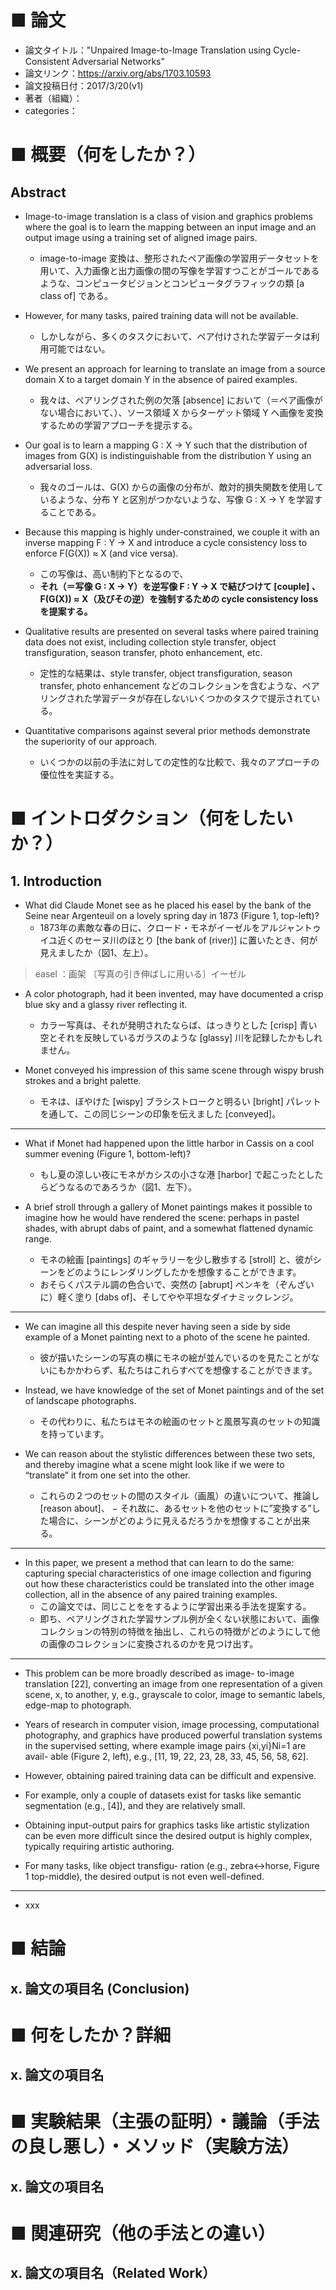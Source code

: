 # ■ 論文
- 論文タイトル："Unpaired Image-to-Image Translation using Cycle-Consistent Adversarial Networks"
- 論文リンク：https://arxiv.org/abs/1703.10593
- 論文投稿日付：2017/3/20(v1)
- 著者（組織）：
- categories：

# ■ 概要（何をしたか？）

## Abstract

- Image-to-image translation is a class of vision and graphics problems where the goal is to learn the mapping between an input image and an output image using a training set of aligned image pairs.
    - image-to-image 変換は、整形されたペア画像の学習用データセットを用いて、入力画像と出力画像の間の写像を学習すつことがゴールであるような、コンピュータビジョンとコンピュータグラフィックの類 [a class of] である。   

- However, for many tasks, paired training data will not be available.
    - しかしながら、多くのタスクにおいて、ペア付けされた学習データは利用可能ではない。

- We present an approach for learning to translate an image from a source domain X to a target domain Y in the absence of paired examples.
    - 我々は、ペアリングされた例の欠落 [absence] において（＝ペア画像がない場合において、）、ソース領域 X からターゲット領域 Y へ画像を変換するための学習アプローチを提示する。

- Our goal is to learn a mapping G : X → Y such that the distribution of images from G(X) is indistinguishable from the distribution Y using an adversarial loss.
    - 我々のゴールは、G(X) からの画像の分布が、敵対的損失関数を使用しているような、分布 Y と区別がつかないような、写像 G : X → Y を学習することである。

- Because this mapping is highly under-constrained, we couple it with an inverse mapping F : Y → X and introduce a cycle consistency loss to enforce F(G(X)) ≈ X (and vice versa).
    - この写像は、高い制約下となるので、
    - **それ（＝写像 G : X → Y）を逆写像 F : Y → X で結びつけて [couple] 、F(G(X)) ≈ X（及びその逆）を強制するための cycle consistency loss を提案する。**

- Qualitative results are presented on several tasks where paired training data does not exist, including collection style transfer, object transfiguration, season transfer, photo enhancement, etc.
    - 定性的な結果は、style transfer, object transfiguration, season transfer, photo enhancement などのコレクションを含むような、ペアリングされた学習データが存在しないいくつかのタスクで提示されている。

- Quantitative comparisons against several prior methods demonstrate the superiority of our approach.
    - いくつかの以前の手法に対しての定性的な比較で、我々のアプローチの優位性を実証する。


# ■ イントロダクション（何をしたいか？）

## 1. Introduction

- What did Claude Monet see as he placed his easel by the bank of the Seine near Argenteuil on a lovely spring day in 1873 (Figure 1, top-left)?
    - 1873年の素敵な春の日に、クロード・モネがイーゼルをアルジャントゥイユ近くのセーヌ川のほとり [the bank of (river)] に置いたとき、何が見えましたか（図1、左上）。

> easel ：画架 〔写真の引き伸ばしに用いる〕イーゼル

- A color photograph, had it been invented, may have documented a crisp blue sky and a glassy river reflecting it.
    - カラー写真は、それが発明されたならば、はっきりとした [crisp] 青い空とそれを反映しているガラスのような [glassy] 川を記録したかもしれません。

- Monet conveyed his impression of this same scene through wispy brush strokes and a bright palette.
    - モネは、ぼやけた [wispy] ブラシストロークと明るい [bright] パレットを通して、この同じシーンの印象を伝えました [conveyed]。

---

- What if Monet had happened upon the little harbor in Cassis on a cool summer evening (Figure 1, bottom-left)?
    - もし夏の涼しい夜にモネがカシスの小さな港 [harbor] で起こったとしたらどうなるのであろうか（図1、左下）。

- A brief stroll through a gallery of Monet paintings makes it possible to imagine how he would have rendered the scene: perhaps in pastel shades, with abrupt dabs of paint, and a somewhat flattened dynamic range.
    - モネの絵画 [paintings] のギャラリーを少し散歩する [stroll] と、彼がシーンをどのようにレンダリングしたかを想像することができます。
    - おそらくパステル調の色合いで、突然の [abrupt] ペンキを（ぞんざいに）軽く塗り [dabs of]、そしてやや平坦なダイナミックレンジ。

---

- We can imagine all this despite never having seen a side by side example of a Monet painting next to a photo of the scene he painted. 
    - 彼が描いたシーンの写真の横にモネの絵が並んでいるのを見たことがないにもかかわらず、私たちはこれらすべてを想像することができます。

- Instead, we have knowledge of the set of Monet paintings and of the set of landscape photographs.
    - その代わりに、私たちはモネの絵画のセットと風景写真のセットの知識を持っています。

- We can reason about the stylistic differences between these two sets, and thereby imagine what a scene might look like if we were to “translate” it from one set into the other.
    - これらの２つのセットの間のスタイル（画風）の違いについて、推論し [reason about]、
    − それ故に、あるセットを他のセットに”変換する”した場合に、シーンがどのように見えるだろうかを想像することが出来る。

---

- In this paper, we present a method that can learn to do the same: capturing special characteristics of one image collection and figuring out how these characteristics could be translated into the other image collection, all in the absence of any paired training examples.
    - この論文では、同じことををするように学習出来る手法を提案する。
    - 即ち、ペアリングされた学習サンプル例が全くない状態において、画像コレクションの特別の特徴を抽出し、これらの特徴がどのようにして他の画像のコレクションに変換されるのかを見つけ出す。

---

- This problem can be more broadly described as image- to-image translation [22], converting an image from one representation of a given scene, x, to another, y, e.g., grayscale to color, image to semantic labels, edge-map to photograph.

- Years of research in computer vision, image processing, computational photography, and graphics have produced powerful translation systems in the supervised setting, where example image pairs {xi,yi}Ni=1 are avail- able (Figure 2, left), e.g., [11, 19, 22, 23, 28, 33, 45, 56, 58, 62]. 

- However, obtaining paired training data can be difficult and expensive. 

- For example, only a couple of datasets exist for tasks like semantic segmentation (e.g., [4]), and they are relatively small.

- Obtaining input-output pairs for graphics tasks like artistic stylization can be even more difficult since the desired output is highly complex, typically requiring artistic authoring.

- For many tasks, like object transfigu- ration (e.g., zebra↔horse, Figure 1 top-middle), the desired output is not even well-defined.

---

- xxx

# ■ 結論

## x. 論文の項目名 (Conclusion)


# ■ 何をしたか？詳細

## x. 論文の項目名


# ■ 実験結果（主張の証明）・議論（手法の良し悪し）・メソッド（実験方法）

## x. 論文の項目名


# ■ 関連研究（他の手法との違い）

## x. 論文の項目名（Related Work）


